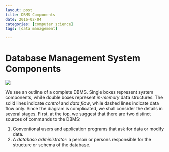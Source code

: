 ```yaml
---
layout: post
title: DBMS Components 
date: 2016-02-04
categories: [computer science]
tags: [data management]

---
```



# Database Management System Components


![](http://sungsoo.github.com/images/dbms-components.png)

We see an outline of a complete DBMS. Single boxes represent system components, while double boxes represent *in-memory* data structures. The solid lines indicate *control* and *data flow*, while dashed lines indicate data flow only. Since the diagram is complicated, we shall consider the details in several stages. First, at the top, we suggest that there are two distinct sources of commands to the DBMS:
1. Conventional users and application programs that ask for data or modify data.2. A *database administrator*: a person or persons responsible for the structure or schema of the database.